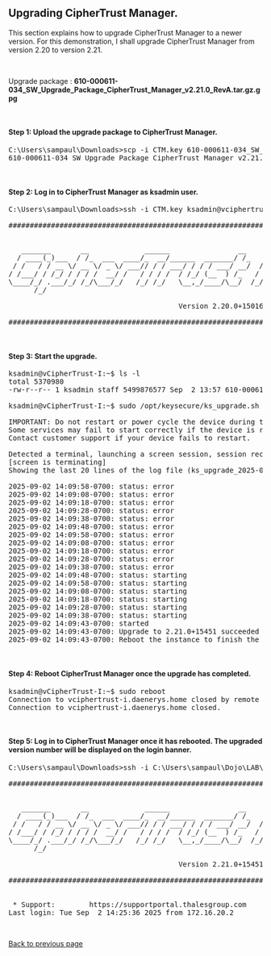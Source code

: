 ## Upgrading CipherTrust Manager.

This section explains how to upgrade CipherTrust Manager to a newer version. For this demonstration, I shall upgrade CipherTrust Manager from version 2.20 to version 2.21.

<br>

Upgrade package : **610-000611-034_SW_Upgrade_Package_CipherTrust_Manager_v2.21.0_RevA.tar.gz.gpg**

<br>

#### Step 1: Upload the upgrade package to CipherTrust Manager.

<pre>
C:\Users\sampaul\Downloads>scp -i CTM.key 610-000611-034_SW_Upgrade_Package_CipherTrust_Manager_v2.21.0_RevA.tar.gz.gpg ksadmin@vciphertrust-i.daenerys.home:
610-000611-034_SW_Upgrade_Package_CipherTrust_Manager_v2.21.0_RevA.tar.gz.gpg         100% 5245MB  36.0MB/s   02:25
</pre>

<br>

#### Step 2: Log in to CipherTrust Manager as ksadmin user.
<pre>
C:\Users\sampaul\Downloads>ssh -i CTM.key ksadmin@vciphertrust-i.daenerys.home

#####################################################################################################


   _______       __             ______                __     __  ___
  / ____(_)___  / /_  ___  ____/_  __/______  _______/ /_   /  |/  /___ _____  ____ _____ ____  _____
 / /   / / __ \/ __ \/ _ \/ ___// / / ___/ / / / ___/ __/  / /|_/ / __ `/ __ \/ __ `/ __ `/ _ \/ ___/
/ /___/ / /_/ / / / /  __/ /   / / / /  / /_/ (__  ) /_   / /  / / /_/ / / / / /_/ / /_/ /  __/ /
\____/_/ .___/_/ /_/\___/_/   /_/ /_/   \__,_/____/\__/  /_/  /_/\__,_/_/ /_/\__,_/\__, /\___/_/
      /_/                                                                         /____/

                                        Version 2.20.0+15016

#####################################################################################################
</pre>

<br>

#### Step 3: Start the upgrade.
<pre>
ksadmin@vCipherTrust-I:~$ ls -l
total 5370980
-rw-r--r-- 1 ksadmin staff 5499876577 Sep  2 13:57 610-000611-034_SW_Upgrade_Package_CipherTrust_Manager_v2.21.0_RevA.tar.gz.gpg

ksadmin@vCipherTrust-I:~$ sudo /opt/keysecure/ks_upgrade.sh -f 610-000611-034_SW_Upgrade_Package_CipherTrust_Manager_v2.21.0_RevA.tar.gz.gpg

IMPORTANT: Do not restart or power cycle the device during the upgrade.
Some services may fail to start correctly if the device is restarted before the upgrade completes.
Contact customer support if your device fails to restart.

Detected a terminal, launching a screen session, session recorded in log file (ks_upgrade_2025-09-02-142858.log).
[screen is terminating]
Showing the last 20 lines of the log file (ks_upgrade_2025-09-02-142858.log), for convenience. Open the file for more details.

2025-09-02 14:09:58-0700: status: error
2025-09-02 14:09:08-0700: status: error
2025-09-02 14:09:18-0700: status: error
2025-09-02 14:09:28-0700: status: error
2025-09-02 14:09:38-0700: status: error
2025-09-02 14:09:48-0700: status: error
2025-09-02 14:09:58-0700: status: error
2025-09-02 14:09:08-0700: status: error
2025-09-02 14:09:18-0700: status: error
2025-09-02 14:09:28-0700: status: error
2025-09-02 14:09:38-0700: status: error
2025-09-02 14:09:48-0700: status: starting
2025-09-02 14:09:58-0700: status: starting
2025-09-02 14:09:08-0700: status: starting
2025-09-02 14:09:18-0700: status: starting
2025-09-02 14:09:28-0700: status: starting
2025-09-02 14:09:38-0700: status: starting
2025-09-02 14:09:43-0700: started
2025-09-02 14:09:43-0700: Upgrade to 2.21.0+15451 succeeded
2025-09-02 14:09:43-0700: Reboot the instance to finish the upgrade
</pre>

<br>

#### Step 4: Reboot CipherTrust Manager once the upgrade has completed.
<pre>
ksadmin@vCipherTrust-I:~$ sudo reboot
Connection to vciphertrust-i.daenerys.home closed by remote host.
Connection to vciphertrust-i.daenerys.home closed.
</pre>

<br>

#### Step 5: Log in to CipherTrust Manager once it has rebooted. The upgraded version number will be displayed on the login banner.
<pre>
C:\Users\sampaul\Downloads>ssh -i C:\Users\sampaul\Dojo\LAB\CTM.key ksadmin@vciphertrust-i.daenerys.home

#####################################################################################################


   _______       __             ______                __     __  ___
  / ____(_)___  / /_  ___  ____/_  __/______  _______/ /_   /  |/  /___ _____  ____ _____ ____  _____
 / /   / / __ \/ __ \/ _ \/ ___// / / ___/ / / / ___/ __/  / /|_/ / __ `/ __ \/ __ `/ __ `/ _ \/ ___/
/ /___/ / /_/ / / / /  __/ /   / / / /  / /_/ (__  ) /_   / /  / / /_/ / / / / /_/ / /_/ /  __/ /
\____/_/ .___/_/ /_/\___/_/   /_/ /_/   \__,_/____/\__/  /_/  /_/\__,_/_/ /_/\__,_/\__, /\___/_/
      /_/                                                                         /____/

                                        Version 2.21.0+15451

#####################################################################################################


 * Support:        https://supportportal.thalesgroup.com
Last login: Tue Sep  2 14:25:36 2025 from 172.16.20.2
</pre>

<br>

[Back to previous page](README.md)
